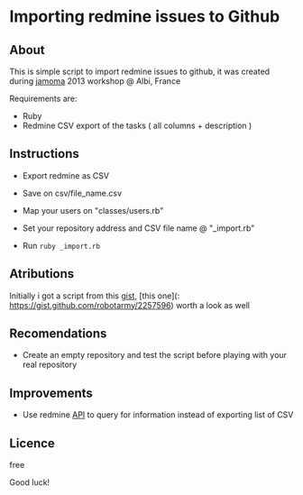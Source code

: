 # Importing redmine issues to Github


## About

This is simple script to import redmine issues to github, it was created during [jamoma](http://www.jamoma.org) 2013 workshop @ Albi, France

Requirements are:

 - Ruby
 - Redmine CSV export of the tasks ( all columns + description )

## Instructions

- Export redmine as CSV

- Save on csv/file_name.csv

- Map your users on "classes/users.rb"

- Set your repository address and CSV file name @ "_import.rb"

- Run ```ruby _import.rb```

## Atributions

Initially i got a script from this [gist](https://gist.github.com/visnup/1117145),
[this one](: https://gist.github.com/robotarmy/2257596) worth a look as well

## Recomendations

- Create an empty repository and test the script before playing with your real repository

## Improvements

- Use redmine [API](http://www.redmine.org/wiki/1/Rest_api) to query for information instead of exporting list of CSV

## Licence

free

Good luck!